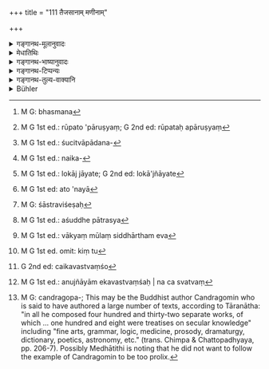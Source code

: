 +++
title = "111 तैजसानाम् मणीनाम्"

+++

<details><summary>गङ्गानथ-मूलानुवादः</summary>

Of igneous substances, of gems and of everything made of stone,—the purification has been ordained to be accomplished by means of ash, by water and by clay.—(110)
</details>

<details><summary>मेधातिथिः</summary>

**तैजसान्य्** उच्यन्ते यान्य् अग्निसंयोगाद् द्रवीभवन्ति, रजतसुवर्णताम्रायसत्रपुसीसादीनि । **मणयः** स्फटिककल्पाः । **अश्मा** पाषाणः । तद्विकारः पात्रम् अश्ममयम् । **सर्वस्येति** पादपूरणार्थम् । पर्वतग्राव्णो नदीस्थस्य चेत्य् आलंबनम् । भस्मनेत्[^२३०] एककार्यत्वान् मृद्भस्मनी विकल्प्येते । आपः समुच्चीयन्ते । 


[^२३०]:
     M G: bhasmana

- <u>किं</u> पुनर् अत्र कार्यम् ।

- <u>लेप</u>गन्धापमार्जनम् । उक्तम् "लेपगन्धापकर्षणे शौचम् अमेध्यस्य" (ग्ध् १.४२), इहापि "यावन् नापैत्य् अमेध्याक्तात्" (म्द् ५. १२४) इति । तत्र रूपतः पारुष्यं[^२३१] समानं मृद्भस्मनोः, स्नेहनिमित्तकार्यभेदे शुद्धिः । अशुचेः शुचित्वापादनं[^२३२] प्रत्यवायापनयेन संव्यवहारयोग्यता । 


[^२३२]:
     M G 1st ed.: śucitvāpādana-


[^२३१]:
     M G 1st ed.: rūpato 'pāruṣyaṃ; G 2nd ed: rūpataḥ apāruṣyaṃ

- <u>यद्य्</u> एवम् आशुद्धिर् वाच्या- इदम् अनेन संपृक्तम् अशुचीति ।

- <u>ननु</u> लौकिकाः पदार्थास् तत्रलोक एव ज्ञास्यन्ते ।

- <u>नैवम्</u>[^२३३] । सामान्यमात्रं लोकाज् ज्ञायते[^२३४] । यज् जुगुप्सितं मूत्रपुरीषशोणितसंसर्गेण तादृशं लोके ऽशुचीत्य् आह । यद् अयोग्यं स्पर्शनादिक्रियासु तद् अशुचि । कथं च तस्यायोग्यतेत्य् एतच् छास्त्राद् एव विवेक्तव्यम् । किं च परद्रव्यादौ यो न स्खलति स शुचिर् उच्यते । अतो नानया[^२३५] पदार्थप्रसिद्ध्येह किंचित् सिध्यति । अपहतम् अशुचीति सिद्धे ऽपि इदम् अनेनापहन्यत इति नान्तरेण शास्त्रविशेषं[^२३६] सिद्ध्यति ।


[^२३६]:
     M G: śāstraviśeṣaḥ


[^२३५]:
     M G 1st ed: ato 'nayā


[^२३४]:
     M G 1st ed.: lokāj jāyate; G 2nd ed: lokā'jñāyate


[^२३३]:
     M G 1st ed.: naika-

- <u>कथं</u> पुनः शास्त्रात् पदार्थविशेषावसायः, यावता कर्तव्यतापरत्वेन शास्त्रं प्रमाणम्, न पदार्थप्रसिद्धौ, पाणिनिवत्, वेदमूलत्वाभ्युपगमान् मन्वादिस्मृतीनाम् । 

- <u>उच्यते</u> । अनेन द्रव्येण यद् दुष्टं तेन न व्यवहर्तव्यम् इत्य् अस्त्य् एव विध्यनुमानम् । यत् संसर्गेण व्यवहारप्रतिषेधः स उपघातहेतुर् इत्य् अवगमो न विरुध्यते । एवं शुद्धाव् अपि यद् उपहतं द्रव्यं तेन यथाविहितं कृतप्रक्षालनादिक्रियेण व्यवहर्तव्यम् इति शक्यते विधिमूलता प्रतिपत्तुम् । न च शुद्धिः कर्तव्येति विध्यर्थः । तथा सत्य् अकुर्वन् प्रत्यवेयात् । किं तु दृष्टार्थे व्यवहारे येन केनचित् पात्रेण शुचिनान्येन वा कर्तव्ये ऽर्थित्वात् प्राप्ते नियमः शास्त्रीयः- इत्थंभूतेन व्यवहर्तव्यं सत्य् अर्थित्वे, नानित्थंभूतेन ।

- <u>ननु</u> च नियमपक्षे ऽभ्युदयार्थिनो ऽधिकारः । अन्यस्य तु कामप्रसङ्गः । यथा कुसाधुत्वचिन्तायां "वाचकत्वाविशेषे ऽपि नियमः पुण्यपापयोः" (वाक्प् ३.३.३०) इति ।

- <u>सत्यम्</u>,यद्य् अशुद्धपात्रस्य[^२३७] प्रतिषेधो न स्यात् । प्रतिषेधे तु सति कुतो ऽकृतशुद्धिना व्यवहारः । शुद्धिविधिस् तु प्रतिप्रसवमात्रम् । प्रतिप्रसवे कुतो ऽभ्युदयः । केवलं प्रतिषेधातिक्रमो न भवति । 


[^२३७]:
     M G 1st ed.: aśuddhe pātrasya

- <u>भवतु</u> वा पदार्थाधिगमपरैव स्मृतिर् इयम्, साध्वसाधुविवेकवत् स्वल्पस्मृतिवच् च । यत् तु कार्यमूलत्वं मन्वादिवाक्यानाम् इति केनैतद् उक्तम् । यत्र यादृश्यम् मूलत्वेन शक्यते ऽवगन्तुं तत्र तद् एवाभ्युपगम्यते । अष्टकादौ कार्यरूपे तादृशम् एव वाक्यं मूलम्, सिद्धे त्व् अर्थे सिद्धार्थविषयम् एव[^२३८] । पदार्थव्यवस्थायाम् इदं प्रथमता व्यवहारमूलेति न कदाचित् कृतिः । इह तु न कथंचिद् व्यवहारमूलं संभवति । वैदिकमन्त्रसाध्यायां च शुद्धौ का व्यवहारमूलता शक्या । विधिश् चानर्थकः स्यात् ।


[^२३८]:
     M G 1st ed.: vākyaṃ mūlaṃ siddhārtham eva

- <u>ननु</u> च पाणिनेर् अपि विधिर् अस्ति "साधुभिर् भाषितव्यं नासाधुभिर्" इति । नैषा पाणिनेः स्मृतिः । सा ह्य् एतावति पर्यवसिता साधुर् अयम् अयं नेति । एतत् तु धर्मसूत्रकारिणां स्मरणं यद्य् अप्य् अस्ति । अभिधानसाराच् चैतन् निपुणतो ऽवगन्तव्यम् ।

- <u>ननु</u> तत्स्मृताव् अपि विधिः श्रूयते । दायादा एवं विभजेरन्, "चतुरो ऽंशान् हर्च् ज्येष्ठः" (म्ध् ९.१५३), "ज्येष्ठ एव तु गृह्णीयात्" (म्ध् ९.१०५) इति । किं विध्यर्थ एव लिङ्गान्तरे प्रैषादौ स्मर्यते । पदार्था विधिरूपाः, विधिसेषाः प्रैष्दयः सर्वत्र प्रवर्तनाप्रतिपत्तेर् इति चेत्, हेतुहेतुमतोर् आशिषि प्राप्तकालादिषु का प्रवर्तना । न च ग्रहणं विधेयम्, अर्थितया प्राप्तत्वात् ।

- स्वपरांशयोर् अविशिष्टायाम् अर्थितायां नियमार्थो विधिर् इति चेत्, अदृष्टकल्पेन विहितांशातिरेकेण विधिनियमानुपपत्तेः । प्रतिषेधाख्यापरिसंख्येति चेत्, युक्तम् एतत् । किं तु[^२३९] विभागकाल एव यः कश्चिद् अधिकम् अंशं भ्रातृभिर् अनुजातम् आददीत स प्रत्यवेयात् सत्याम् अप्य् अनुज्ञायाम्, न चैकवस्त्वंशे[^२४०] स्वत्वं[^२४१] ज्ञाप्येत । ग्रहणविधौ हि स्वत्वापत्तिर् उपात्ता । तस्य यद् अन्यत् तद् अस्वम् इति विज्ञायते प्रतिषेधः । पुनस् तदतिक्रमेणापि परिग्रहे स्याद् एव स्वाम्यम् । अतश् च चौर्यादिनापीष्यते । न तदा इदम् अस्य स्वम् इदं नेति परिगृहाद् ऋते निश्चीयते ।


[^२४१]:
     M G 1st ed.: anujñāyām ekavastvaṃśaḥ | na ca svatvaṃ


[^२४०]:
     G 2nd ed: caikavastvaṃśo


[^२३९]:
     M G 1st ed. omit: kiṃ tu

- तस्माद् विधिनियमपरिसंख्यानाम् असंभावाद् इयत्य् अंशे ऽयं स्वामीयत्य् अंशे ऽयम् इति एतावान् विभागार्थः । अतो ऽयम् अर्थान्तरे लिङ् भजेरन्न् इति प्राप्तकालतायाम् । हरेयुर् इत्यादिषु लौकिकप्रवृत्त्यनुवादः, यथा "क्षुधितो भुञ्जीत" "योगक्षेमार्थम् ईश्वरम् अभिगच्छेत्" (ग्ध् ९.६३) इति । गौतमश् च स्पष्टम् एवाह- "रिक्थक्रयः" इत्यादि (ग्ध् १०.३९) । 

- तस्माद् अष्टकादिस्मृतेः शुद्ध्यशुद्धिवचनस्य संस्कारविधितैव शिष्यते, विधिमूलत्वाद् विधिशिष्टैव । अतः शुद्ध्यशुद्धी उभे अपि शास्त्रावसेये । ततः शुद्धिर् अपि वाच्या । 

- <u>उच्यते</u> । उक्तैव तर्हि "वसा शुक्रम्" (म्ध् ५.१३३) इति । नृग्रहणं च तत्र स्मृत्यन्तरदर्शनेन प्रदर्शनार्थम् । श्वमार्जारखरोष्ट्रकपिकाकविड्वराहग्राम्य-कुक्कुटाखुशृगालक्रव्यादमृगशकुन्तनखिनकुलानां । वसादिग्रहणं च रोममांसानां । 

- शुद्धिवचनाच् चासुद्धानां मूत्राद्युपहातानाम् अयं संस्कारः कर्तव्यः, न पुनर् एवम् एव प्रयुज्यमानानाम् । न हि सुवर्णादयो भावाः स्वरूपेणाशुद्धाः, येन प्रयोगकाले शुद्धिम् अपेक्षेरन् । 

- अथ वादृष्टार्थो दृष्टप्रयोगाश्रयः संस्कारो विधीयते । प्राङ्मुखेनेव भोजने । तत्र शुद्धिवचनं विरुध्यते । 

- ये तु पात्राणां भोजनारम्भे संमार्जनप्रक्षालने, ते समाचारतः, न पुनर् अस्याः शुद्धिस्मृतेः । यद् अप्य् अन्यद् अस्पृश्यं पुरुषस्य पतितचाण्डालादि तथा लशुनपलाण्डुसुरामांसादि, तद् अपि द्रव्याणाम् उपघातकम् । तत्र कस्मिन्न् उपघाते का शुद्धिर् इति स्मृत्यन्तरसमाचाराव् अन्वेषणीयौ । उक्तश् च विशेषो हारीतापस्तम्बपराशरमुनिभिः । तानि तु वचनान्य् अस्माभिर् इह सर्वाणि न परिवर्तितानि । लेखकविशेषप्रसङ्गाच् चन्द्रगोमितन्त्रकारवत्[^२४२] ॥ ५.११० ॥


[^२४२]:
     M G: candragopa-; This may be the Buddhist author Candragomin who is said to have authored a large number of texts, according to Tāranātha: "in all he composed four hundred and thirty-two separate works, of which ... one hundred and eight were treatises on secular knowledge" including "fine arts, grammar, logic, medicine, prosody, dramaturgy, dictionary, poetics, astronomy, etc." (trans. Chimpa & Chattopadhyaya, pp. 206-7). Possibly Medhātithi is noting that he did not want to follow the example of Candragomin to be too prolix.
</details>

<details><summary>गङ्गानथ-भाष्यानुवादः</summary>

The name ‘*Igneous substances*’ is applied to all those substances that melt at the contact of fire; *e.g*. silver, gold, copper, iron, lead, zinc and so forth.

^(‘)*Gems*’—things of the nature of the rock-crystal. ‘*Ashma*’ is
*stone*; and what is made of it is called ‘*ashmamaya*’.

‘*Sarvasya*,’ ‘*of everything*’—This has been added for filling up the metre; the justification for it being found in there being two kinds of stone—that quarried from mountains and that obtained from river-beds.

‘*By ash*’;—since both *ash* and *clay* serve the same purpose, they are to be regarded as optional alternatives; while ‘water’ is meant to be used along with each of these two.

“What is the use of these?”

The removing of stains and smells. It has been declared that—‘the purification of the unclean thing consists in the removal of its stains and smell’;—and again‘so long as from the object besmeared with an unclean substance, the odour and stain do not pass off &c. &c.’

Both ash and clay are, by their very nature, non-greasy; hence purification is brought about by these in the case of oily effects.

The ‘purification’ of the ‘impure’ thing consists in making it fit for use by removing its defects.

“If this is so, then it should be necessary to describe in detail the impurity attaching to things—in some such form as ‘such and such a substance becomes *impure* when in contact with such and such a substance’.—‘But these are worldly things; and all this would be known from ordinary usage.’—Not so; because from ordinary usage, the thing is known only in a vague general form. Further in ordinary usage what is called ‘impure’ is only what has become disgusting by being contaminated by urine, ordure and blood; while what is meant by ‘impure’ in the present context is that which is *unfit for touching* &c. and it is only from the scriptures that it could be learnt whence this unfitness arises. Then again, a man is called *pure* when he does not fall into a mistake in regard to what belongs to others. From all this it is clear that no useful purpose can be served from what is thus known, from ordinary usage, regarding the signification of the term in question. Though it is generally known that what has been contaminated is
*impure*, yet it cannot be known by what particular thing a certain
thing becomes contaminated.—‘But how can the exact signification of a term be ascertained from scriptures, when, ‘as a matter of fact, what the scriptures provide is the knowledge of *what should be done*, and not the meaning of a certain word, which latter is what is done by the work of Pāṇini; that this is so follows from the fact that the *Smṛtis* of Manu and others are based upon the Veda (which deals only with the Duties of Man)’.—Our answer to this is as follows:—In the case in question, we do infer an injunction in the form—‘one should not make use of a substance that has become contaminated by such and such a substance’; and there would be nothing incongruous in the notion that the substance by whose contact the thing becomes unfit for use is the cause of contamination. Similarly as regards *purification* also, we can recognise its basis in some such injunction as—^(‘)when a thing has become contaminated, it may be used after it has gone through the prescribed process of washing &c.’; and yet such an injunction would not mean that ‘purification should be done’. For if it did this, then, he who would not do it would incur sin. What happens is that in the case of ordinary secular acts, it being possible for the man in need to make use of any kind of vessels, pure or otherwise,—the Scripture lays down the restriction that ‘if need arises, one should make use of such vessels, and not of others If it is to be treated as a *restriction*, then it would be incumbent upon only one who seeks prosperity; and every other man would be free to do as he chose; just as in connection with the question of the correct forms of words, though the correct and incorrect forms are both equally expressive, yet there is the restriction which indicates that the use of the correct form brings merit, while that of the incorrect form is sinful \[and this means that only people seeking merit need use the correct form\].’—This would be true only if there were no text prohibiting the use of *unclean* vessels. But when there is such a prohibition, how could anyone make use of the vessel that has not been purified? As for the rules regarding purification, these only represent exceptions (to the prohibition of unclean vessels, the meaning being, that if the unclean vessel has been purified, it may be used). How then could there be any prosperity arising from what is a mere
*exception*? Since all that it means is that if one acts according to
the exception, he does not incur the sin of transgressing the prohibition.

“Or again, the Smṛti may be taken as dealing with the explanation of the meanings of words,—resembling the Smṛti that deals with the correct and incorrect forms of words. As for the notion that ‘the works of Manu and others have their basis in such Vedic texts as deal with the subject of what *ought to be done*’, we ask—who has said that this is so? As a matter of fact, our presumption of the basis for the assertions of Manu and others depends upon the merit of each individual case. For instance, in the case of the *Aṣṭakā*, which is of the nature of a *rite*, we presume its basis in the form of a Vedic text enjoining what *ought to be done*; but in a case where the assertion deals with things as they really exist, the corresponding basic text, also must be of the same kind, dealing with an accomplished entity. As regards the subject of the exact meanings of words, the idea regarding the priority of a particular denotation may always be derived from usage; as in this matter there is no question of anything *to be done*. In the case in question however (where there *is* a question of something *to be done*), it is not possible to derive any knowledge from mere usage. Specially because
*purification* being something that can he brought about only by means
of Vedic texts, how could it ever be made dependent upon usage? If it were, then all injunctions on the subject would be absolutely futile.—‘But we have such in junctions as that of Pāṇini, to the effect that one should make use of correct, and not incorrect, forms of words’ (where also there is no act to be done, nothing to be brought into existence).’—This is not Pāṇini’s injunction at all; all that his rule says is ‘this is correct, not that’; though it is true there is a rule like what has been quoted in the works of the authors of the
*Dharmasūtras* all this may be learnt in detail from the *Abhidhānāsara*
).—‘In this Smṛti itself we find such injunctions as that—(1) claimants to property shall divide it in such and such a manner, or that (2) the eldest brother shall take four shares (9.153), or that (3) the eldest brother shall take &c. &c. (9.105). The proper denotation of the injunction has been declared to extend to *directing* and other factors also.

In fact the denotations of the words are in the form of *injunctions* and *direction*, and other factors are only supplementary to the injunctions; for in all these cases the notion derived from the words is in the form of *urging to activity* (towards a certain end).’—But what sort of *urging* could there be in the case (1) of causes and effects, or (2) of the pronouncing of blessings, or (3) of *opportunity* (all which are sometimes expressed by the injunctive affix)? Nor could the
*taking* (of the four shares, mentioned in the texts just quoted) form
the object of an injunction; since it is what is liable to be done by reason of the eldest brother being desirous of taking all he can.—‘But the desire, of the eldest brother would lead him to take his own as well as the other brothers’ shares, and hence the said injunction serves to restrict what should be taken by each.’—As a matter of fact however, there being no possibility perceptible of any one demanding more than his prescribed share, there is no room for any restrictive injunction.—‘Well, on account of the prohibition, the text may be taken as a preclusive injunction.—This would be all right; but in that case, if at the time of division itself, any of the brothers were to take something in excess of his prescribed share, with the acquiescence of his brothers, he would be incurring sin, even though the permission of the brothers would be there. Nor could the text be taken as indicating the man’s ownership over a certain share of the thing concerned; because the coming into existence of ownership has been already mentioned in the injunction of *receiving* one’s share; and what the prohibition does is to point out that over everything else, apart from the prescribed share, the man has no rights of ownership. But even so, if one were to transgress this prohibition and take possession of an excessive share, his ownership would certainly come into existence. It is for these same reasons that ownership has been held to be produced even by *stealing* and such acts. And for the time, apart from possession, no such idea is entertained as that this man has no ownership over the thing.

“Thus then, it being found that the text in question cannot be taken either as an Injunction, or a Restriction, or a Preclusion, all that the
*dividing* means is the apportionment of the shares—‘so much is the
share of this person und so much of that.’ Consequently the injunctive in ‘*vibhajeran*’, ‘should divide’, must indicate *opportunity*; and that the term ‘should take’ only refers to what actually happens in ordinary worldly practice; just as in the injunction ‘the hungry man should eat’, or ‘for the sake of the acquisition and safeguarding of his property one shall seek the help of the king.’ Gautama has distinctly enumerated (in 10.39) the sources, of ownership as—‘Inheritance, purchase, &c., &c.’

“Thus then, since we have such direct Smṛti-injunctions as those of the
*Aṣṭakā* and the like (which are something *to be done* and hence fit
subjects for injunction), what is said in them regarding Impurity and Purity can only be taken as laying down something that is entirely of a sanctificatory character; and since this also has its basis in a (Vedic) Injunction, it may be regarded as prescribed by that injunction itself. So that it is only from the scriptures that it can be determined what is
*impurity* and what is *purity*. For this reason it is necessary that
the nature of impurity also should be fully explained.”

Our answer to the above is as follows:—This has been explained under 135 below, where ‘fat, semen, &c.,’ of men have been mentioned as constituting ‘impurities’; and the specifying of ‘men’ is only illustrative, as is clear from other *Smṛti* -texts, of all such animals as the dog, the cat, the ass, the camel, the monkey, the crow, the village-hog,the village-cock, the rat, the jackal and other carnivorous animals and birds, also nailed animals and the mungoose; and ‘fat’ and the other things include also *the flesh* and the *hair*.

What is meant by the declaration of ‘purification’ (in the present verse) is that whenever the substances mentioned become contaminated by urine and such things they have to be sanctified in the manner laid down; and this need not be done when they are to be used in their natural condition. Because gold and other things are not *impure* by their nature,—when alone they could need purification whenever they would be used.

Or, the verse may be taken as laying down the purification in connection with a visible act, but with a view to an invisible (trancendental) result: just like the laying down of the rule that ‘one should eat facing the East’

In this latter case however, the mention of ‘purification’ would be incongruous.

As for the ordinary clearing and washing of vessels before eating those are done on account of usage, and not by virtue of the Smṛti-rule regarding purification (which pertains to only such articles as have become defiled by the touch of the unclean thing).

As regards the other things that are ‘untouchable’ by man—such, for instance, as the *Cāṇḍāla* and the like—or garlic, onion, wine, meat and so forth,—these also are sources of defilement of substances.

What particular form of purification shall be used in the case of the contamination by what unclean thing,—for this it is necessary to look out for usage and other Smṛti-texts. Details on this point have been.‘supplied by Hārīta, Āpastamba, Parāśara and other sages; but all these passages we have not quoted here, for fear *of* having to write too much, in the manner of the philosophical writer Chandragomin.—(110).
</details>

<details><summary>गङ्गानथ-टिप्पन्यः</summary>

(Verse 111 of others.)

This verse is quoted in *Aparārka* (p. 255), which explains ‘*taijasāni*’ as ‘gold and the rest;’—in *Mitākṣarā* (on 1.183), which remarks that this pertains to vessels that are soiled;—that there is to be option between ‘ash’ and ‘clay,’ but either of these has to be combined with ‘water,’—in *Nṛsiṃhaprasāda* (Śrāddha, p. 15b);—in
*Hemādri* (Śrāddha, p. 805);—and in *Śuddhikaumudī* (p. 305).

It is quoted in *Parāśaramādhava* (Prāyaścitta, p. 134), which remarks that this pertains to soiled vessels;—in *Smṛtitattva* (p. 432) to the effect that eating out of a stone dish is permitted;—and in
*Nityācārapradīpa* (p. 96).
</details>

<details><summary>गङ्गानथ-तुल्य-वाक्यानि</summary>

*Gautama* (1.29-31).—‘As regards the purification of things, objects
made of metal must be scoured, those of clay should be thoroughly heated by fire, those of wood must be planed and those of yarns should be washed.—Objects made of stone, jewels, shells or mother-o’pearl must be treated like metallic objects.’

*Baudhāyana* (1.8.32, 46, 47).—‘Defiled objects made of metal must be
scoured with cow-dung, earth and ashes, or with one of these:—conch-shells, horn, pearl-shells, and ivory with a paste of yellow mustard; or they may be cleaned with milk.’

*Bo*. (1.14.45).—‘Vessels made of metal must be washed, after having
been scrubbed; the materials to be used for scrubbing arc cow-dung, earth, ashes and the like.’

*Āpastamba* (1.17.11).—‘A vessel made of metal becomes pure by being
scoured with ashes and the like.’

*Vaśiṣṭha* (3.49-51).—‘Objects made of metal must be scoured with ashes;
those made of clay should be thoroughly heated by fire; those of wood should be planed, and those of yarns should be washed. Stones and gems should be treated like objects made of metal; conch-shells and pearl-shells like gems.’

*Yājñavalkya* (1.182, 183).—‘Of vessels and cups made of gold, silver,
conch-shell, of stones, vegetables, ropes, roots, fruits, cloth, bamboo, and leather—as also of other vessels of wood, etc.,—purification is accomplished by means of water.’

*Devala* (Aparārka, p. 254).—‘Vessels not touched by liquids are
purified by water; those touched by liquids are regarded as purified only when they are free from fatty stains and odour.’

*Hārīta* (Aparārka, p. 254).—‘Gold, silver, conch-shells and
pearl-shells are purified by water; if these are defiled to the extent of being discoloured and losing their properties, then they should be cleaned with the flour of barley, wheat, beans, lentils and cow-dung; copper-vessels are cleansed by acids and salts; vessels of *Kāṃsya* by ashes; iron-vessels by being scrubbed with stone, oil and sand; vessels made of gems are cleansed by scrubbing with stone and washing.’

*Āpastamba* (Do.).—‘Vessels of *kāṃsya* are cleansed by the ten
alkalies.’

*Śaṅkha* (Do.).—‘A *kāṃsya* -vessel should not be heated; it becomes
purified by being washed twenty-one times. Vessels of *Kāṃsya*, lead and zinc are purified by hot water. *Kāṃsya* and iron are cleansed by alkalies; iron-vessels are purified by heating, also by ashes and cow-dung. Vessels made of stone are cleansed by heating, scrubbing and also by water; those of wood, by planing; also by earth, cow-dung and water.’

*Uśanas* (Do., p. 255).—‘Vessels of gold, silver, copper, lead, zinc and
*kāṃsya* are cleansed by water mixed with ashes; those of metals in
general, if defiled, are cleansed by washing with ashes three times. Gold, gems, silver, conch-shells, pearl-shells and stones, as also diamonds, bamboo, ropes and leather, are purified by water. Vessels of clay and weapons are heated for purification.’

*Kāśyapa* (Do.).—‘Ivory, horn, conch-shell, pearl-shell and gems are
cleansed by sand.’

*Yama* (Do.).—‘Silver, gold, copper, lead, iron, *Kāṃsya* and zinc are
purified by ashes.’

*Ṛṣyaśṛṅga* (*Do*.).—‘Pearls and corals are purified by washing; also
vessels made of conch and other shells, and also of all kinds of stone.’

*Viṣṇu* (Do.).—‘Things made of copper, lead or zinc are purified by acid
and water;—all things made of metal are cleansed by being washed with ashes and water twenty-one times.’

*Smṛtyantara* (Aparārka, p. 255).—‘Vessels of *kāṃsya* are cleansed by
ashes, if they have not been touched with wine; if so touched, they can be cleansed only by heating and scrubbing; copper is cleansed by acids if it has not been touched with flesh; if so touched, it can he cleansed only by being heated over again.’

*Ādipurāṇa* (Do., p. 256).—‘Things made of gold, silver, conch-shells,
shells and gems,—also those made of *kāṃsya*, iron, copper, lead and zinc,—if they are not smeared,—become cleansed with simple water.’

*Śātātapa* (Do.)—‘Gold, silver, copper, lead, iron and zinc are cleansed
by being scrubbed with stone,’
</details>

<details><summary>Bühler</summary>

111	The wise ordain that all (objects) made of metal, gems, and anything made of stone are to be cleansed with ashes, earth, and water.
</details>
